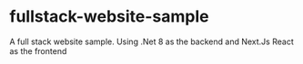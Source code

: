 # fullstack-website-sample
A full stack website sample. Using .Net 8 as the backend and Next.Js React as the frontend
